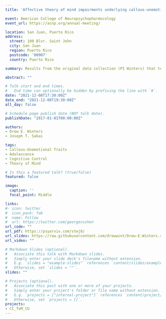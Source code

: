```yaml
---
title: 'Affective theory of mind impairments underlying callous-unemotional traits and the role of cognitive control: A pilot study'

event: American College of Neuropsychopharmocology
event_url: https://acnp.org/annual-meeting/

location: San Juan, Puerto Rico
address:
  street: 100 Blvr. Saint John
  city: San Juan
  region: Puerto Rico
  postcode: '00907'
  country: Puerto Rico

summary: Results from the original data collection (PI Winters) that tested the impact of cognitive control on affective theory of mind in a sample of early adolescents that vary on callous-unemotional traits.

abstract: ""

# Talk start and end times.
#   End time can optionally be hidden by prefixing the line with `#`.
date: "2021-12-08T17:30:00Z"
date_end: "2021-12-08T19:30:00Z"
all_day: false

# Schedule page publish date (NOT talk date).
publishDate: "2017-01-01T00:00:00Z"

authors: 
- Drew E. Winters
- Joseph T. Sakai

tags: 
- Callous-Unemotional Traits
- Adolescence
- Cognitive Control
- Theory of Mind

# Is this a featured talk? (true/false)
featured: false

image:
  caption: ''
  focal_point: Middle

links:
#- icon: twitter
#  icon_pack: fab
#  name: Follow
#  url: https://twitter.com/georgecushen
url_code: ""
url_pdf: https://psyarxiv.com/stwj8/
url_slides: https://raw.githubusercontent.com/drewwint/Drew-E-Winters.site/master/content/event/ANCP_2021/poster.png
url_video: ""

# Markdown Slides (optional).
#   Associate this talk with Markdown slides.
#   Simply enter your slide deck's filename without extension.
#   E.g. `slides = "example-slides"` references `content/slides/example-slides.md`.
#   Otherwise, set `slides = ""`.
slides: ""

# Projects (optional).
#   Associate this post with one or more of your projects.
#   Simply enter your project's folder or file name without extension.
#   E.g. `projects = ["internal-project"]` references `content/project/deep-learning/index.md`.
#   Otherwise, set `projects = []`.
projects:
- CC_ToM_CU
---
```

